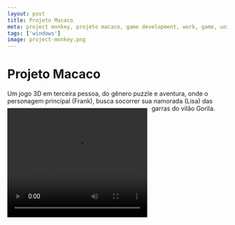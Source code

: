 ```yaml
---
layout: post
title: Projeto Macaco
meta: project monkey, projeto macaco, game development, work, game, unity
tags: ['windows']
image: project-monkey.png
---
```


# Projeto Macaco #

<p>Um jogo 3D em terceira pessoa, do gênero puzzle e aventura, onde o personagem principal (Frank), busca socorrer sua namorada (Lisa) das garras do vilão Gorila.

<video width="320" height="250" style="float:left;margin: 8px 10px 0 0" controls>
  <source src="http://yuriwithowsky.github.io/video/CustomScene.mp4" type="video/mp4">
</video></p>